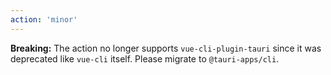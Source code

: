 ```yaml
---
action: 'minor'
---
```


**Breaking:** The action no longer supports `vue-cli-plugin-tauri` since it was deprecated like `vue-cli` itself. Please migrate to `@tauri-apps/cli`.
